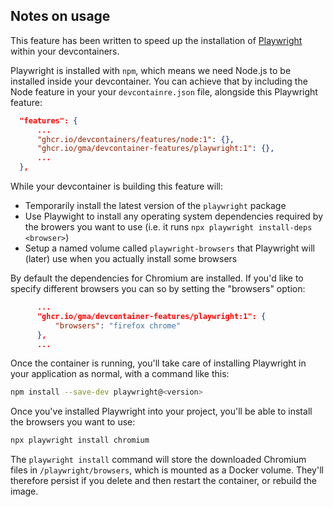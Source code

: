 ## Notes on usage

This feature has been written to speed up the installation of [Playwright] within your devcontainers.

Playwright is installed with `npm`, which means we need Node.js to be installed inside your devcontainer. You can achieve that by including the Node feature in your your `devcontainre.json` file, alongside this Playwright feature:

```json
  "features": {
      ...
      "ghcr.io/devcontainers/features/node:1": {},
      "ghcr.io/gma/devcontainer-features/playwright:1": {},
      ...
  },
```

While your devcontainer is building this feature will:

- Temporarily install the latest version of the `playwright` package
- Use Playwight to install any operating system dependencies required by the browers you want to use (i.e. it runs `npx playwright install-deps <browser>`)
- Setup a named volume called `playwright-browsers` that Playwright will (later) use when you actually install some browsers

By default the dependencies for Chromium are installed. If you'd like to specify different browsers you can so by setting the "browsers" option:

```json
      ...
      "ghcr.io/gma/devcontainer-features/playwright:1": {
          "browsers": "firefox chrome"
      },
      ...
```

Once the container is running, you'll take care of installing Playwright in your application as normal, with a command like this:

```sh
npm install --save-dev playwright@<version>
```

Once you've installed Playwright into your project, you'll be able to install the browsers you want to use:

```sh
npx playwright install chromium
```

The `playwright install` command will store the downloaded Chromium files in `/playwright/browsers`, which is mounted as a Docker volume. They'll therefore persist if you delete and then restart the container, or rebuild the image.

[Playwright]: https://playwright.dev
